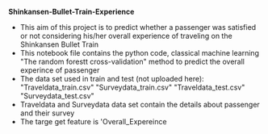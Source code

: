 **Shinkansen-Bullet-Train-Experience**
- This aim of this project is to predict whether a passenger was satisfied or not considering his/her overall experience of traveling on the Shinkansen Bullet Train
- This notebook file contains the python code, classical machine learning "The random forestt cross-validation" method to predict the overall experince of passenger
- The data set used in train and test (not uploaded here): 
"Traveldata_train.csv"
"Surveydata_train.csv"
"Traveldata_test.csv"
"Surveydata_test.csv"
- Traveldata and Surveydata data set contain the details about passenger and their survey
- The targe get feature is 'Overall_Expereince

